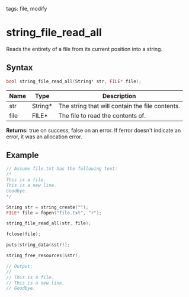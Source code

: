 tags: file, modify

# string_file_read_all

Reads the entirety of a file from its current position into a string.

## Syntax

```c
bool string_file_read_all(String* str, FILE* file);
```

| Name | Type | Description |
| --- | --- | --- |
| str | String* | The string that will contain the file contents. |
| file | FILE* | The file to read the contents of. |

**Returns:** true on success, false on an error. If ferror doesn't indicate an error, it was an allocation error.

## Example

```c
// Assume file.txt has the following text:
/*
This is a file.
This is a new line.
Goodbye.
*/

String str = string_create("");
FILE* file = fopen("file.txt", "r");

string_file_read_all(str, file);

fclose(file);

puts(string_data(&str));

string_free_resources(&str);

// Output:
// 
// This is a file.
// This is a new line.
// Goodbye.
```